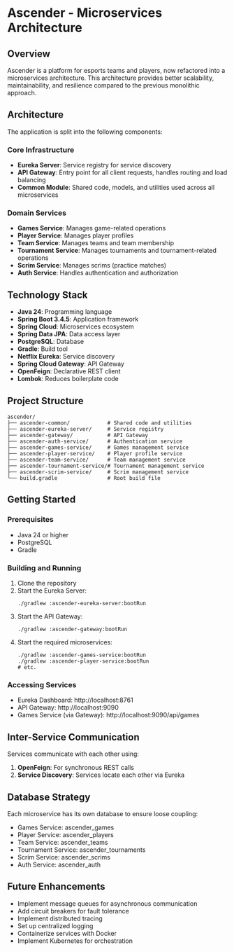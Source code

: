 # Ascender - Microservices Architecture

## Overview
Ascender is a platform for esports teams and players, now refactored into a microservices architecture. This architecture provides better scalability, maintainability, and resilience compared to the previous monolithic approach.

## Architecture
The application is split into the following components:

### Core Infrastructure
- **Eureka Server**: Service registry for service discovery
- **API Gateway**: Entry point for all client requests, handles routing and load balancing
- **Common Module**: Shared code, models, and utilities used across all microservices

### Domain Services
- **Games Service**: Manages game-related operations
- **Player Service**: Manages player profiles
- **Team Service**: Manages teams and team membership
- **Tournament Service**: Manages tournaments and tournament-related operations
- **Scrim Service**: Manages scrims (practice matches)
- **Auth Service**: Handles authentication and authorization

## Technology Stack
- **Java 24**: Programming language
- **Spring Boot 3.4.5**: Application framework
- **Spring Cloud**: Microservices ecosystem
- **Spring Data JPA**: Data access layer
- **PostgreSQL**: Database
- **Gradle**: Build tool
- **Netflix Eureka**: Service discovery
- **Spring Cloud Gateway**: API Gateway
- **OpenFeign**: Declarative REST client
- **Lombok**: Reduces boilerplate code

## Project Structure
```
ascender/
├── ascender-common/            # Shared code and utilities
├── ascender-eureka-server/     # Service registry
├── ascender-gateway/           # API Gateway
├── ascender-auth-service/      # Authentication service
├── ascender-games-service/     # Games management service
├── ascender-player-service/    # Player profile service
├── ascender-team-service/      # Team management service
├── ascender-tournament-service/# Tournament management service
├── ascender-scrim-service/     # Scrim management service
└── build.gradle                # Root build file
```

## Getting Started

### Prerequisites
- Java 24 or higher
- PostgreSQL
- Gradle

### Building and Running
1. Clone the repository
2. Start the Eureka Server:
   ```
   ./gradlew :ascender-eureka-server:bootRun
   ```
3. Start the API Gateway:
   ```
   ./gradlew :ascender-gateway:bootRun
   ```
4. Start the required microservices:
   ```
   ./gradlew :ascender-games-service:bootRun
   ./gradlew :ascender-player-service:bootRun
   # etc.
   ```

### Accessing Services
- Eureka Dashboard: http://localhost:8761
- API Gateway: http://localhost:9090
- Games Service (via Gateway): http://localhost:9090/api/games

## Inter-Service Communication
Services communicate with each other using:
1. **OpenFeign**: For synchronous REST calls
2. **Service Discovery**: Services locate each other via Eureka

## Database Strategy
Each microservice has its own database to ensure loose coupling:
- Games Service: ascender_games
- Player Service: ascender_players
- Team Service: ascender_teams
- Tournament Service: ascender_tournaments
- Scrim Service: ascender_scrims
- Auth Service: ascender_auth

## Future Enhancements
- Implement message queues for asynchronous communication
- Add circuit breakers for fault tolerance
- Implement distributed tracing
- Set up centralized logging
- Containerize services with Docker
- Implement Kubernetes for orchestration